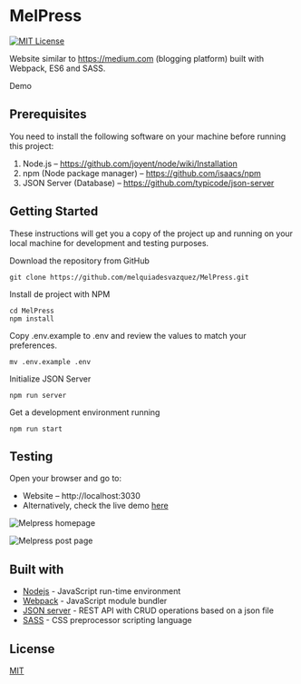 # MelPress

[![MIT License][license-image]][license-url]

Website similar to https://medium.com (blogging platform) built with Webpack, ES6 and SASS.

Demo

## Prerequisites

You need to install the following software on your machine before running this project:

1. Node.js  &ndash; <https://github.com/joyent/node/wiki/Installation>
2. npm (Node package manager)  &ndash; <https://github.com/isaacs/npm>
3. JSON Server (Database)  &ndash; <https://github.com/typicode/json-server>

## Getting Started

These instructions will get you a copy of the project up and running on your local machine for development and testing purposes.

Download the repository from GitHub

```shell
git clone https://github.com/melquiadesvazquez/MelPress.git
```

Install de project with NPM

```shell
cd MelPress
npm install
```

Copy .env.example to .env and review the values to match your preferences.

```shell
mv .env.example .env
```

Initialize JSON Server

```shell
npm run server
```

Get a development environment running

```shell
npm run start
```

## Testing

Open your browser and go to:

+ Website &ndash; http://localhost:3030
+ Alternatively, check the live demo [here](http://melpress.surge.sh)

![Melpress homepage](https://raw.githubusercontent.com/melquiadesvazquez/MelPress/master/public/src/assets/web1.jpg)

![Melpress post page](https://raw.githubusercontent.com/melquiadesvazquez/MelPress/master/public/src/assets/web2.jpg)

## Built with

+ [Nodejs](https://nodejs.org/) - JavaScript run-time environment
+ [Webpack](https://webpack.js.org/) - JavaScript module bundler
+ [JSON server](https://github.com/typicode/json-server) - REST API with CRUD operations based on a json file
+ [SASS](https://sass-lang.com/) - CSS preprocessor scripting language

## License

[MIT][license-url]


[license-image]: http://img.shields.io/badge/license-MIT-blue.svg?style=flat
[license-url]: LICENSE
